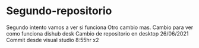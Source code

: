 # Segundo-repositorio
Segundo intento 
vamos a ver si funciona 
Otro cambio mas.
Cambio para ver como funciona dishub desk
Cambio de repositorio en desktop 26/06/2021
Commit desde visual studio 8:55hr x2 